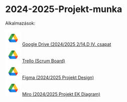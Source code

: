 # 2024-2025-Projekt-munka

Alkalmazások:

<div><img src="./drive_icon_png.png" height="50" width="50"> <a href="https://drive.google.com/drive/folders/1GI1A31LWNP_YLqv3hnOa-4M02VlzKX9n?usp=sharing">Google Drive (2024/2025 2/14.D IV. csapat</a></div>
<div><img src="./drive_icon_png.png" height="50" width="50"> <a href="https://trello.com/b/tAIApkoZ/scrum-board">Trello (Scrum Board)</a></div>
<div><img src="./drive_icon_png.png" height="50" width="50"> <a href="https://www.figma.com/design/iXJbXJHyXxaZxrOFWi23jL/Untitled?t=aQdRlAzcCnlie6Qn-0">Figma (2024/2025 Projekt Design)</a></div>
<div><img src="./drive_icon_png.png" height="50" width="50"> <a href="https://miro.com/welcomeonboard/azUyNVVMMU5jQVdVaEtuZlJBRUFmdDVDMUJBcmNycWNsbVp4bm9tNXJaZkRUb05hQm9qYmF6YmtQMmMzWVREa3wzNDU4NzY0NTg1MzMxODU4MTkxfDI=?share_link_id=805881295520">Miro (2024/2025 Projekt EK Diagram)</a></div>

